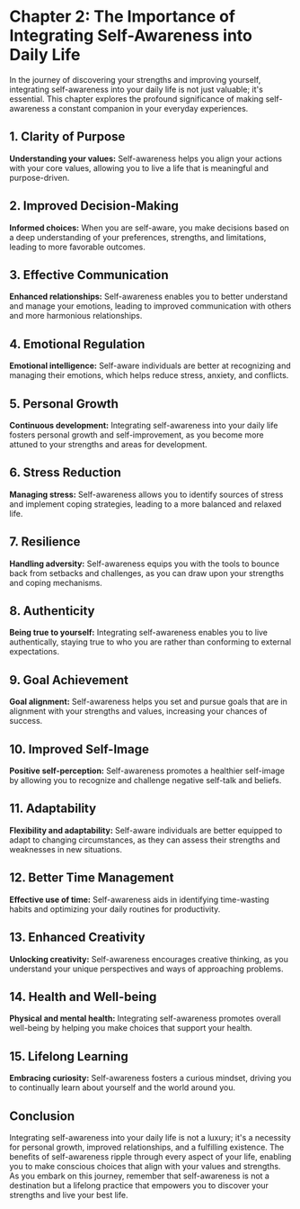 Chapter 2: The Importance of Integrating Self-Awareness into Daily Life
=======================================================================

In the journey of discovering your strengths and improving yourself, integrating self-awareness into your daily life is not just valuable; it's essential. This chapter explores the profound significance of making self-awareness a constant companion in your everyday experiences.

**1. Clarity of Purpose**
-------------------------

**Understanding your values:** Self-awareness helps you align your actions with your core values, allowing you to live a life that is meaningful and purpose-driven.

**2. Improved Decision-Making**
-------------------------------

**Informed choices:** When you are self-aware, you make decisions based on a deep understanding of your preferences, strengths, and limitations, leading to more favorable outcomes.

**3. Effective Communication**
------------------------------

**Enhanced relationships:** Self-awareness enables you to better understand and manage your emotions, leading to improved communication with others and more harmonious relationships.

**4. Emotional Regulation**
---------------------------

**Emotional intelligence:** Self-aware individuals are better at recognizing and managing their emotions, which helps reduce stress, anxiety, and conflicts.

**5. Personal Growth**
----------------------

**Continuous development:** Integrating self-awareness into your daily life fosters personal growth and self-improvement, as you become more attuned to your strengths and areas for development.

**6. Stress Reduction**
-----------------------

**Managing stress:** Self-awareness allows you to identify sources of stress and implement coping strategies, leading to a more balanced and relaxed life.

**7. Resilience**
-----------------

**Handling adversity:** Self-awareness equips you with the tools to bounce back from setbacks and challenges, as you can draw upon your strengths and coping mechanisms.

**8. Authenticity**
-------------------

**Being true to yourself:** Integrating self-awareness enables you to live authentically, staying true to who you are rather than conforming to external expectations.

**9. Goal Achievement**
-----------------------

**Goal alignment:** Self-awareness helps you set and pursue goals that are in alignment with your strengths and values, increasing your chances of success.

**10. Improved Self-Image**
---------------------------

**Positive self-perception:** Self-awareness promotes a healthier self-image by allowing you to recognize and challenge negative self-talk and beliefs.

**11. Adaptability**
--------------------

**Flexibility and adaptability:** Self-aware individuals are better equipped to adapt to changing circumstances, as they can assess their strengths and weaknesses in new situations.

**12. Better Time Management**
------------------------------

**Effective use of time:** Self-awareness aids in identifying time-wasting habits and optimizing your daily routines for productivity.

**13. Enhanced Creativity**
---------------------------

**Unlocking creativity:** Self-awareness encourages creative thinking, as you understand your unique perspectives and ways of approaching problems.

**14. Health and Well-being**
-----------------------------

**Physical and mental health:** Integrating self-awareness promotes overall well-being by helping you make choices that support your health.

**15. Lifelong Learning**
-------------------------

**Embracing curiosity:** Self-awareness fosters a curious mindset, driving you to continually learn about yourself and the world around you.

**Conclusion**
--------------

Integrating self-awareness into your daily life is not a luxury; it's a necessity for personal growth, improved relationships, and a fulfilling existence. The benefits of self-awareness ripple through every aspect of your life, enabling you to make conscious choices that align with your values and strengths. As you embark on this journey, remember that self-awareness is not a destination but a lifelong practice that empowers you to discover your strengths and live your best life.
